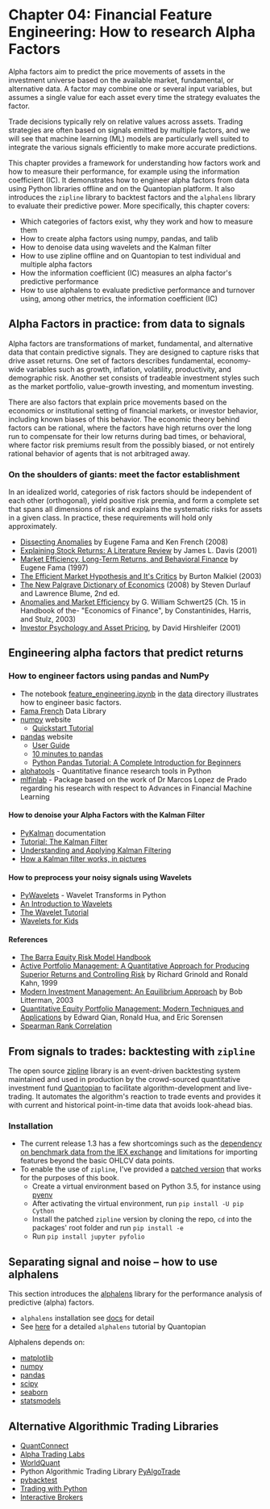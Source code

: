 # Chapter 04: Financial Feature Engineering: How to research Alpha Factors

Alpha factors aim to predict the price movements of assets in the investment universe based on the available market, fundamental, or alternative data. A factor may combine one or several input variables, but assumes a single value for each asset every time the strategy evaluates the factor. 

Trade decisions typically rely on relative values across assets. Trading strategies are often based on signals emitted by multiple factors, and we will see that machine learning (ML) models are particularly well suited to integrate the various signals efficiently to make more accurate predictions.

This chapter provides a framework for understanding how factors work and how to measure their performance, for example using the information coefficient (IC). It demonstrates how to engineer alpha factors from data using Python libraries offline and on the Quantopian platform. It also introduces the `zipline` library to backtest factors and the `alphalens` library to evaluate their predictive power. More specifically, this chapter covers:

- Which categories of factors exist, why they work and how to measure them
- How to create alpha factors using numpy, pandas, and talib
- How to denoise data using wavelets and the Kalman filter
- How to use zipline offline and on Quantopian to test individual and multiple alpha factors
- How the information coefficient (IC) measures an alpha factor's predictive performance
- How to use alphalens to evaluate predictive performance and turnover using, among other metrics, the information coefficient (IC)

## Alpha Factors in practice: from data to signals

Alpha factors are transformations of market, fundamental, and alternative data that contain predictive signals. They are designed to capture risks that drive asset returns. One set of factors describes fundamental, economy-wide variables such as growth, inflation, volatility, productivity, and demographic risk. Another set consists of tradeable investment styles such as the market portfolio, value-growth investing, and momentum investing.

There are also factors that explain price movements based on the economics or institutional setting of financial markets, or investor behavior, including known biases of this behavior. The economic theory behind factors can be rational, where the factors have high returns over the long run to compensate for their low returns during bad times, or behavioral, where factor risk premiums result from the possibly biased, or not entirely rational behavior of agents that is not arbitraged away.

### On the shoulders of giants: meet the factor establishment

In an idealized world, categories of risk factors should be independent of each other (orthogonal), yield positive risk premia, and form a complete set that spans all dimensions of risk and explains the systematic risks for assets in a given class. In practice, these requirements will hold only approximately.

- [Dissecting Anomalies](http://schwert.ssb.rochester.edu/f532/ff_JF08.pdf) by Eugene Fama and Ken French (2008)
- [Explaining Stock Returns: A Literature Review](https://www.ifa.com/pdfs/explainingstockreturns.pdf) by James L. Davis (2001)
- [Market Efficiency, Long-Term Returns, and Behavioral Finance](https://papers.ssrn.com/sol3/papers.cfm?abstract_id=15108) by Eugene Fama (1997)
- [The Efficient Market Hypothesis and It's Critics](https://pubs.aeaweb.org/doi/pdf/10.1257/089533003321164958) by Burton Malkiel (2003)
- [The New Palgrave Dictionary of Economics](https://www.palgrave.com/us/book/9780333786765) (2008) by Steven Durlauf and Lawrence Blume, 2nd ed.
- [Anomalies and Market Efficiency](https://www.nber.org/papers/w9277.pdf) by G. William Schwert25 (Ch. 15 in Handbook of the- "Economics of Finance", by Constantinides, Harris, and Stulz, 2003)
- [Investor Psychology and Asset Pricing](https://papers.ssrn.com/sol3/papers.cfm?abstract_id=265132), by David Hirshleifer (2001)

## Engineering alpha factors that predict returns

### How to engineer factors using pandas and NumPy

- The notebook [feature_engineering.ipynb](00_data/feature_engineering.ipynb) in the [data](00_data) directory illustrates how to engineer basic factors.
- [Fama French](https://mba.tuck.dartmouth.edu/pages/faculty/ken.french/data_library.html) Data Library
- [numpy](https://numpy.org/) website
    - [Quickstart Tutorial](https://numpy.org/devdocs/user/quickstart.html)
- [pandas](https://pandas.pydata.org/) website
    - [User Guide](https://pandas.pydata.org/docs/user_guide/index.html)
    - [10 minutes to pandas](https://pandas.pydata.org/pandas-docs/stable/getting_started/10min.html)
    - [Python Pandas Tutorial: A Complete Introduction for Beginners](https://www.learndatasci.com/tutorials/python-pandas-tutorial-complete-introduction-for-beginners/)
- [alphatools](https://github.com/marketneutral/alphatools) - Quantitative finance research tools in Python
- [mlfinlab](https://github.com/hudson-and-thames/mlfinlab) - Package based on the work of Dr Marcos Lopez de Prado regarding his research with respect to Advances in Financial Machine Learning

#### How to denoise your Alpha Factors with the Kalman Filter

- [PyKalman](https://pykalman.github.io/) documentation
- [Tutorial: The Kalman Filter](http://web.mit.edu/kirtley/kirtley/binlustuff/literature/control/Kalman%20filter.pdf)
- [Understanding and Applying Kalman Filtering](http://biorobotics.ri.cmu.edu/papers/sbp_papers/integrated3/kleeman_kalman_basics.pdf)
- [How a Kalman filter works, in pictures](https://www.bzarg.com/p/how-a-kalman-filter-works-in-pictures/)

#### How to preprocess your noisy signals using Wavelets

- [PyWavelets](https://pywavelets.readthedocs.io/en/latest/) - Wavelet Transforms in Python
- [An Introduction to Wavelets](https://www.eecis.udel.edu/~amer/CISC651/IEEEwavelet.pdf) 
- [The Wavelet Tutorial](http://web.iitd.ac.in/~sumeet/WaveletTutorial.pdf)
- [Wavelets for Kids](http://www.gtwavelet.bme.gatech.edu/wp/kidsA.pdf)

#### References

- [The Barra Equity Risk Model Handbook](https://www.alacra.com/alacra/help/barra_handbook_GEM.pdf)
- [Active Portfolio Management: A Quantitative Approach for Producing Superior Returns and Controlling Risk](https://www.amazon.com/Active-Portfolio-Management-Quantitative-Controlling/dp/0070248826) by Richard Grinold and Ronald Kahn, 1999
- [Modern Investment Management: An Equilibrium Approach](https://www.amazon.com/Modern-Investment-Management-Equilibrium-Approach/dp/0471124109) by Bob Litterman, 2003
- [Quantitative Equity Portfolio Management: Modern Techniques and Applications](https://www.crcpress.com/Quantitative-Equity-Portfolio-Management-Modern-Techniques-and-Applications/Qian-Hua-Sorensen/p/book/9781584885580) by Edward Qian, Ronald Hua, and Eric Sorensen
- [Spearman Rank Correlation](https://statistics.laerd.com/statistical-guides/spearmans-rank-order-correlation-statistical-guide.php)


## From signals to trades: backtesting with `zipline`

The open source [zipline](http://www.zipline.io/index.html) library is an event-driven backtesting system maintained and used in production by the crowd-sourced quantitative investment fund [Quantopian](https://www.quantopian.com/) to facilitate algorithm-development and live-trading. It automates the algorithm's reaction to trade events and provides it with current and historical point-in-time data that avoids look-ahead bias.

### Installation

- The current release 1.3 has a few shortcomings such as the [dependency on benchmark data from the IEX exchange](https://github.com/quantopian/zipline/issues/2480) and limitations for importing features beyond the basic OHLCV data points.
- To enable the use of `zipline`, I've provided a [patched version](https://github.com/stefan-jansen/zipline) that works for the purposes of this book.
    - Create a virtual environment based on Python 3.5, for instance using [pyenv](https://github.com/pyenv/pyenv)
    - After activating the virtual environment, run `pip install -U pip Cython`
    - Install the patched `zipline` version by cloning the repo, `cd` into the packages' root folder and run `pip install -e`
    - Run `pip install jupyter pyfolio`
    
## Separating signal and noise – how to use alphalens

This section introduces the [alphalens](http://quantopian.github.io/alphalens/) library for the performance analysis of predictive (alpha) factors.

- `alphalens` installation see [docs](http://quantopian.github.io/alphalens/) for detail
- See [here](https://github.com/quantopian/alphalens/blob/master/alphalens/examples/alphalens_tutorial_on_quantopian.ipynb) for a detailed `alphalens` tutorial by Quantopian

Alphalens depends on:

-  [matplotlib](https://github.com/matplotlib/matplotlib)
-  [numpy](https://github.com/numpy/numpy)
-  [pandas](https://github.com/pydata/pandas)
-  [scipy](https://github.com/scipy/scipy)
-  [seaborn](https://github.com/mwaskom/seaborn)
-  [statsmodels](https://github.com/statsmodels/statsmodels)

## Alternative Algorithmic Trading Libraries

- [QuantConnect](https://www.quantconnect.com/)
- [Alpha Trading Labs](https://www.alphalabshft.com/)
- [WorldQuant](https://www.worldquantvrc.com/en/cms/wqc/home/)
- Python Algorithmic Trading Library [PyAlgoTrade](http://gbeced.github.io/pyalgotrade/)
- [pybacktest](https://github.com/ematvey/pybacktest)
- [Trading with Python](http://www.tradingwithpython.com/)
- [Interactive Brokers](https://www.interactivebrokers.com/en/index.php?f=5041)
